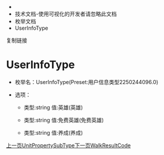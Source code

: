   * [](/)
  * 技术文档-使用可视化的开发者请忽略此文档
  * 枚举文档
  * UserInfoType

复制链接

# UserInfoType

  * 枚举名：UserInfoType(Preset:用户信息类型2250244096.0)

  * 选项：

    * 类型:string 值:英雄(英雄)

    * 类型:string 值:免费英雄(免费英雄)

    * 类型:string 值:养成(养成)

[上一页UnitPropertySubType](/技术文档/枚举文档/UnitPropertySubType)[下一页WalkResultCode](/技术文档/枚举文档/WalkResultCode)



